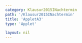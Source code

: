 ```yaml
---
category: Klausur2015INachtermin
path: '/Klausur2015INachtermin'
title: 'AppletA3'
type: 'Applet'

layout: nil
---
```

<link type="text/css" href="https://cdnjs.cloudflare.com/ajax/libs/jsxgraph/0.99.6/jsxgraph.css"><link rel="stylesheet" type="text/css" href="{{ site.jsxurl }}/jsxgraph.css" />
<div id="JXG30153" class="jxgbox" style="width:500px; height:500px">
<script type="text/javascript">
    (function() {
	var board = JXG.JSXGraph.initBoard('30153', {
                boundingbox: [-15, 15, 15, -15],
                showFullscreen: true, axis: true
                
            });
              
var a = board.create('slider', [[1,12], [7,12], [-5, 2, 5]]);  
var b = board.create('slider', [[1,8], [7,8], [-5, 3, 5]]); 
board.create('text', [9, 12, 'a']);
board.create('text', [9, 8, 'b']);
var f = x=> JXG.Math.log(x+a.Value(),2)+b.Value();
var pf = board.create('functiongraph', [f], {strokecolor:'black', strokeWidth:3});
var P = board.create('point', [0,4], {name:'P'});

var f2 = x=> JXG.Math.pow(a.Value(),x+2)-1;
var pf2 = board.create('functiongraph', [f2], {strokecolor:'red', strokeWidth:3});


board.create('text', [10, 7,'f1(x)']);

board.create('text', [-10, -2,'f2(x)']);
board.create('text', [-8,10,'M I 2015 NT A 3'], {fontsize: 18, fixed:true});
})()
  </script>
  </div>
